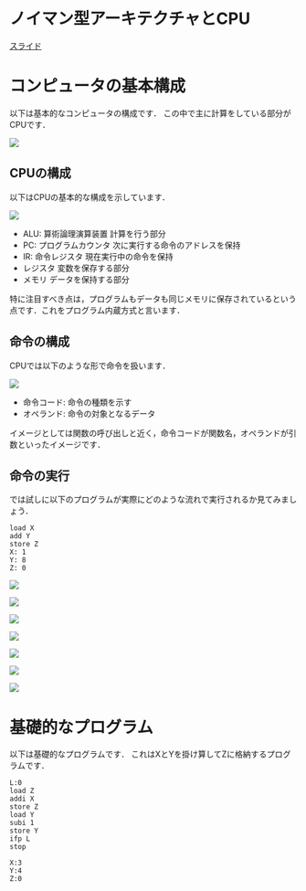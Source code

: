 # ノイマン型アーキテクチャとCPU

[スライド](./slide.pdf)

# コンピュータの基本構成

以下は基本的なコンピュータの構成です．
この中で主に計算をしている部分がCPUです．

![](./fig/1.png)

## CPUの構成

以下はCPUの基本的な構成を示しています．

![](./fig/2.png)

- ALU: 算術論理演算装置
計算を行う部分
- PC: プログラムカウンタ
次に実行する命令のアドレスを保持
- IR: 命令レジスタ
現在実行中の命令を保持
- レジスタ
変数を保存する部分
- メモリ
データを保持する部分

特に注目すべき点は，プログラムもデータも同じメモリに保存されているという点です．これをプログラム内蔵方式と言います．


## 命令の構成

CPUでは以下のような形で命令を扱います．

![](./fig/3.png)

- 命令コード: 命令の種類を示す
- オペランド: 命令の対象となるデータ

イメージとしては関数の呼び出しと近く，命令コードが関数名，オペランドが引数といったイメージです．

## 命令の実行

では試しに以下のプログラムが実際にどのような流れで実行されるか見てみましょう．

```
load X
add Y
store Z
X: 1
Y: 8
Z: 0
```

![](./fig/4.png)

![](./fig/5.png)

![](./fig/6.png)

![](./fig/7.png)

![](./fig/8.png)

![](./fig/9.png)

![](./fig/10.png)


# 基礎的なプログラム

以下は基礎的なプログラムです．
これはXとYを掛け算してZに格納するプログラムです．

```
L:0
load Z
addi X
store Z
load Y
subi 1
store Y
ifp L
stop

X:3
Y:4
Z:0
```